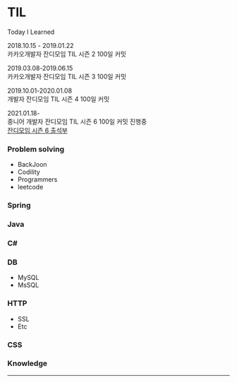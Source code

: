 # TIL
Today I Learned

<p>
2018.10.15 - 2019.01.22</br>
카카오개발자 잔디모임 TIL 시즌 2 100일 커밋
</p>
<p>
2019.03.08-2019.06.15</br>
카카오개발자 잔디모임 TIL 시즌 3 100일 커밋
</p>
<p>
2019.10.01-2020.01.08</br>
개발자 잔디모임 TIL 시즌 4 100일 커밋
</p>
<p>
2021.01.18-</br>
중니어 개발자 잔디모임 TIL 시즌 6 100일 커밋 진행중</br>
<a href="https://garden6.junho85.pe.kr/attendance/">잔디모임 시즌 6 출석부</a>
</p>

### Problem solving
* BackJoon
* Codility
* Programmers
* leetcode

### Spring

### Java

### C# 

### DB
* MySQL
* MsSQL

### HTTP
* SSL
* Etc

### CSS

### Knowledge
---
